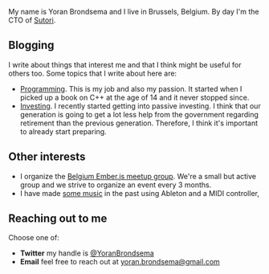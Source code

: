 My name is Yoran Brondsema and I live in Brussels, Belgium. By day I'm the CTO
of [Sutori](https://www.sutori.com).

## Blogging
I write about things that interest me and that I think might be useful for
others too. Some topics that I write about here are:

* <a href="/tags/programming">Programming</a>. This is my job and also my
  passion. It started when I picked up a book on C++ at the age of 14 and it
  never stopped since.
* <a href="/tags/investing">Investing</a>. I recently started getting into
  passive investing. I think that our generation is going to get a lot less help
  from the government regarding retirement than the previous generation.
  Therefore, I think it's important to already start preparing.


## Other interests

* I organize the <a href="https://www.meetup.com/Ember-js-Belgium/">Belgium Ember.js meetup group</a>. We're a small but active group and we strive to organize an event every 3 months.
* I have made <a href="/music">some music</a> in the past using Ableton and a
  MIDI controller,

## Reaching out to me
Choose one of:

* __Twitter__ my handle is [@YoranBrondsema](https://www.twitter.com/YoranBrondsema)
* __Email__ feel free to reach out at
  [yoran.brondsema@gmail.com](mailto:yoran.brondsema@gmail.com)
